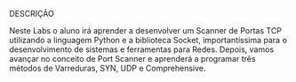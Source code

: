 DESCRIÇÃO

Neste Labs o aluno irá aprender a desenvolver um Scanner de Portas TCP utilizando a linguagem Python e a biblioteca Socket, importantíssima para o desenvolvimento de sistemas e ferramentas para Redes. Depois, vamos avançar no conceito de Port Scanner e aprenderá a programar três métodos de Varreduras, SYN, UDP e Comprehensive.